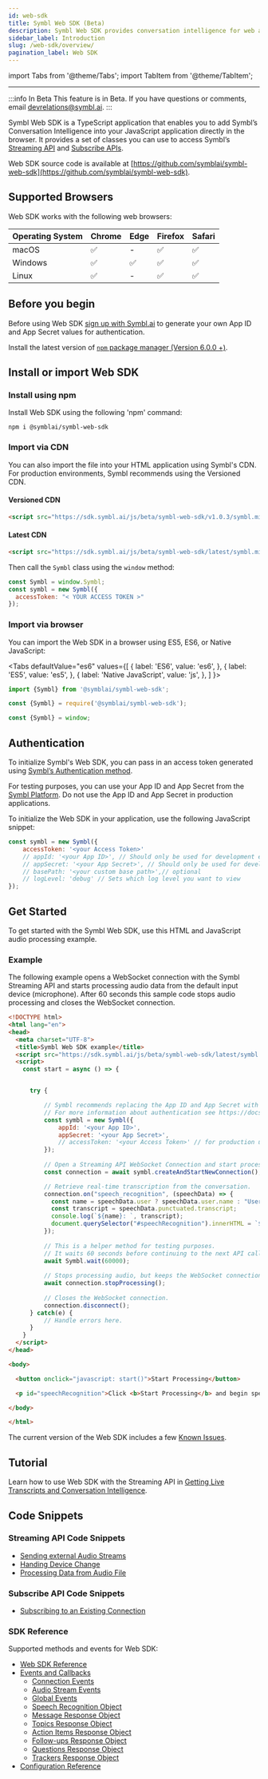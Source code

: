 ```yaml
---
id: web-sdk
title: Symbl Web SDK (Beta)
description: Symbl Web SDK provides conversation intelligence for web apps and browser-based applications.
sidebar_label: Introduction
slug: /web-sdk/overview/
pagination_label: Web SDK
---
```

import Tabs from '@theme/Tabs';
import TabItem from '@theme/TabItem';

---

:::info In Beta
This feature is in Beta. If you have questions or comments, email [devrelations@symbl.ai](mailto:devrelations@symbl.ai).
:::

Symbl Web SDK is a TypeScript application that enables you to add Symbl’s Conversation Intelligence into your JavaScript application directly in the browser. It provides a set of classes you can use to access Symbl’s [Streaming API](/docs/streamingapi/introduction/) and [Subscribe APIs](/docs/subscribe-api/). 

Web SDK source code is available at [https://github.com/symblai/symbl-web-sdk](https://github.com/symblai/symbl-web-sdk).

## Supported Browsers
Web SDK works with the following web browsers: 

Operating System | Chrome | Edge | Firefox | Safari |
---------- | ------- | ------- | ------ | ------ |
macOS | ✅ | - | ✅ | ✅ | 
Windows | ✅ | ✅ | ✅ | ✅ |
Linux| ✅ | - | ✅ | ✅ | 


## Before you begin

Before using Web SDK [sign up with Symbl.ai](https://platform.symbl.ai) to generate your own App ID and App Secret values for authentication.

Install the latest version of [`npm` package manager (Version 6.0.0 +)](https://www.npmjs.com/package/npm).


## Install or import Web SDK


### Install using npm

Install Web SDK using the following 'npm' command:

```shell
npm i @symblai/symbl-web-sdk
```

### Import via CDN

You can also import the file into your HTML application using Symbl's CDN. For production environments, Symbl recommends using the Versioned CDN.

#### Versioned CDN

```html
<script src="https://sdk.symbl.ai/js/beta/symbl-web-sdk/v1.0.3/symbl.min.js"></script>
```

#### Latest CDN


```html
<script src="https://sdk.symbl.ai/js/beta/symbl-web-sdk/latest/symbl.min.js"></script>
```

Then call the `Symbl` class using the `window` method:

```js
const Symbl = window.Symbl;
const symbl = new Symbl({
  accessToken: "< YOUR ACCESS TOKEN >"
});
```


### Import via browser

You can import the Web SDK in a browser using ES5, ES6, or Native JavaScript:

<Tabs
  defaultValue="es6"
  values={[
    { label: 'ES6', value: 'es6', },
    { label: 'ES5', value: 'es5', },
    { label: 'Native JavaScript', value: 'js', },
  ]
}>

<TabItem value="es6">

```js
import {Symbl} from '@symblai/symbl-web-sdk';
```
</TabItem>

<TabItem value="es5">

```js
const {Symbl} = require('@symblai/symbl-web-sdk');
```

 </TabItem>

<TabItem value="js">

```js
const {Symbl} = window;
```
</TabItem>
</Tabs>


## Authentication

To initialize Symbl's Web SDK, you can pass in an access token generated using [Symbl’s Authentication method](https://docs.symbl.ai/docs/developer-tools/authentication/).

For testing purposes, you can use your App ID and App Secret from the [Symbl Platform](https://platform.symbl.ai). Do not use the App ID and App Secret in production applications.


To initialize the Web SDK in your application, use the following JavaScript snippet:

```js
const symbl = new Symbl({
    accessToken: '<your Access Token>'
    // appId: '<your App ID>', // Should only be used for development environment
    // appSecret: '<your App Secret>', // Should only be used for development environment
    // basePath: '<your custom base path>',// optional
    // logLevel: 'debug' // Sets which log level you want to view
});
```


## Get Started

To get started with the Symbl Web SDK, use this HTML and JavaScript audio processing example.

### Example 

The following example opens a WebSocket connection with the Symbl Streaming API and starts processing audio data from the default input device (microphone). After 60 seconds this sample code stops audio processing and closes the WebSocket connection.


```html
<!DOCTYPE html>
<html lang="en">
<head>
  <meta charset="UTF-8">
  <title>Symbl Web SDK example</title>
  <script src="https://sdk.symbl.ai/js/beta/symbl-web-sdk/latest/symbl.min.js"></script>
  <script>
    const start = async () => {


      try {

          // Symbl recommends replacing the App ID and App Secret with an Access Token for authentication in production applications.
          // For more information about authentication see https://docs.symbl.ai/docs/developer-tools/authentication/.
          const symbl = new Symbl({
              appId: '<your App ID>',
              appSecret: '<your App Secret>',
              // accessToken: '<your Access Token>' // for production use
          });
          
          // Open a Streaming API WebSocket Connection and start processing audio from your input device.
          const connection = await symbl.createAndStartNewConnection();

          // Retrieve real-time transcription from the conversation.
          connection.on("speech_recognition", (speechData) => {
            const name = speechData.user ? speechData.user.name : "User";
            const transcript = speechData.punctuated.transcript;
            console.log(`${name}: `, transcript);
            document.querySelector("#speechRecognition").innerHTML = `${name}: ${transcript}`;
          });
          
          // This is a helper method for testing purposes.
          // It waits 60 seconds before continuing to the next API call.
          await Symbl.wait(60000);
          
          // Stops processing audio, but keeps the WebSocket connection open.
          await connection.stopProcessing();
          
          // Closes the WebSocket connection.
          connection.disconnect();
      } catch(e) {
          // Handle errors here.
      }
    }
  </script>
</head>

<body>

  <button onclick="javascript: start()">Start Processing</button>

  <p id="speechRecognition">Click <b>Start Processing</b> and begin speaking to see transcription. If prompted, allow access to your microphone. <br> <br> If nothing happens, check your <a href="https://platform.symbl.ai/#/home">Symbl App ID and App Secret</a> in this HTML file on lines 16 and 17 respectively.</p>

</body>

</html>
```

The current version of the Web SDK includes a few [Known Issues](/docs/changelog/#known-issues).

## Tutorial

Learn how to use Web SDK with the Streaming API in [Getting Live Transcripts and Conversation Intelligence](/docs/web-sdk/web-sdk-getting-live-transcripts/).


## Code Snippets

### Streaming API Code Snippets

* [Sending external Audio Streams](/docs/web-sdk/web-sdk-sending-external-audio-streams)
* [Handing Device Change](/docs/web-sdk/code-snippets/handling-device-change)
* [Processing Data from Audio File](/docs/web-sdk/code-snippets/processing-data-from-audio-file/)

### Subscribe API Code Snippets

* [Subscribing to an Existing Connection](/docs/web-sdk/code-snippets/subscribing-to-existing-connection)

### SDK Reference

Supported methods and events for Web SDK:

* [Web SDK Reference](/docs/web-sdk/web-sdk-reference/web-sdk-reference/)
* [Events and Callbacks](/docs/web-sdk/web-sdk-reference/events-and-callbacks/)
    * [Connection Events](/docs/web-sdk/web-sdk-reference/events-and-callbacks/#connection-events)
    * [Audio Stream Events](/docs/web-sdk/web-sdk-reference/events-and-callbacks/#audiostream-events)
    * [Global Events](/docs/web-sdk/web-sdk-reference/events-and-callbacks/#global-events)
    * [Speech Recognition Object](/docs/javascript-sdk/reference#ontopicresponse)
    * [Message Response Object](/docs/web-sdk/web-sdk-reference/events-and-callbacks/#message-response-object)
    * [Topics Response Object](/docs/web-sdk/web-sdk-reference/events-and-callbacks/#topic-response-object)
    * [Action Items Response Object](/docs/web-sdk/web-sdk-reference/events-and-callbacks/#action-item-response-object)
    * [Follow-ups Response Object](/docs/web-sdk/web-sdk-reference/events-and-callbacks/#follow-up-response-object)
    * [Questions Response Object](/docs/web-sdk/web-sdk-reference/events-and-callbacks/#question-response-object)
    * [Trackers Response Object](/docs/web-sdk/web-sdk-reference/events-and-callbacks/#tracker-response-object)
* [Configuration Reference](/docs/web-sdk/web-sdk-reference/configuration-reference)

